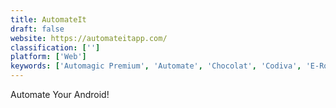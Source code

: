 ```yaml
---
title: AutomateIt
draft: false 
website: https://automateitapp.com/
classification: ['']
platform: ['Web']
keywords: ['Automagic Premium', 'Automate', 'Chocolat', 'Codiva', 'E-Robot', 'Easer', 'Flic', 'Gmelius', 'Llama', 'Locale', 'MacroDroid', 'Podcast Addict', 'Sfen', 'Sidekick', 'Situations', 'Tasker', 'Trigger', 'Visual Studio Code', 'Workflow', 'Zenkit', 'on{X}']
---
```

Automate Your Android!